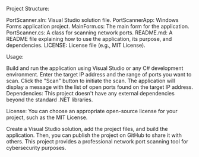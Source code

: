 Project Structure:

PortScanner.sln: Visual Studio solution file.
PortScannerApp: Windows Forms application project.
MainForm.cs: The main form for the application.
PortScanner.cs: A class for scanning network ports.
README.md: A README file explaining how to use the application, its purpose, and dependencies.
LICENSE: License file (e.g., MIT License).


Usage:

Build and run the application using Visual Studio or any C# development environment.
Enter the target IP address and the range of ports you want to scan.
Click the "Scan" button to initiate the scan.
The application will display a message with the list of open ports found on the target IP address.
Dependencies:
This project doesn't have any external dependencies beyond the standard .NET libraries.

License: You can choose an appropriate open-source license for your project, such as the MIT License.

Create a Visual Studio solution, add the project files, and build the application. Then, you can publish the project on GitHub to share it with others. This project provides a professional network port scanning tool for cybersecurity purposes.
